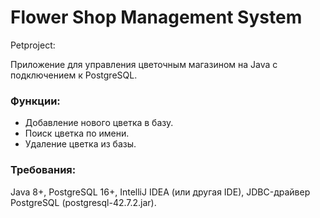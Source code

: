 # Flower Shop Management System

Petproject: 

Приложение для управления цветочным магазином на Java с подключением к PostgreSQL.

### Функции:
- Добавление нового цветка в базу.
- Поиск цветка по имени.
- Удаление цветка из базы.
  
### Требования:
Java 8+,
PostgreSQL 16+,
IntelliJ IDEA (или другая IDE),
JDBC-драйвер PostgreSQL (postgresql-42.7.2.jar).
